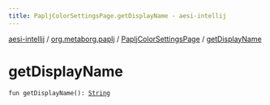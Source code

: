 ```yaml
---
title: PapljColorSettingsPage.getDisplayName - aesi-intellij
---
```


[aesi-intellij](../../index.html) / [org.metaborg.paplj](../index.html) / [PapljColorSettingsPage](index.html) / [getDisplayName](.)

# getDisplayName

`fun getDisplayName(): `[`String`](https://kotlinlang.org/api/latest/jvm/stdlib/kotlin/-string/index.html)
